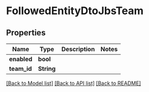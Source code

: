 # FollowedEntityDtoJbsTeam

## Properties

Name | Type | Description | Notes
------------ | ------------- | ------------- | -------------
**enabled** | **bool** |  | 
**team_id** | **String** |  | 

[[Back to Model list]](../README.md#documentation-for-models) [[Back to API list]](../README.md#documentation-for-api-endpoints) [[Back to README]](../README.md)


